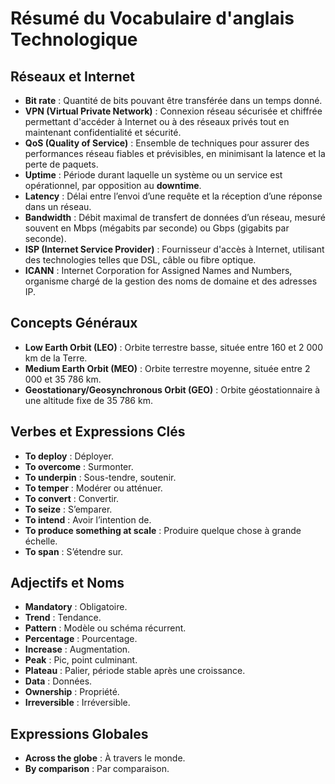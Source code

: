 # Résumé du Vocabulaire d'anglais Technologique

## Réseaux et Internet
- **Bit rate** : Quantité de bits pouvant être transférée dans un temps donné.  
- **VPN (Virtual Private Network)** : Connexion réseau sécurisée et chiffrée permettant d'accéder à Internet ou à des réseaux privés tout en maintenant confidentialité et sécurité.  
- **QoS (Quality of Service)** : Ensemble de techniques pour assurer des performances réseau fiables et prévisibles, en minimisant la latence et la perte de paquets.  
- **Uptime** : Période durant laquelle un système ou un service est opérationnel, par opposition au **downtime**.  
- **Latency** : Délai entre l’envoi d’une requête et la réception d’une réponse dans un réseau.  
- **Bandwidth** : Débit maximal de transfert de données d’un réseau, mesuré souvent en Mbps (mégabits par seconde) ou Gbps (gigabits par seconde).  
- **ISP (Internet Service Provider)** : Fournisseur d'accès à Internet, utilisant des technologies telles que DSL, câble ou fibre optique.  
- **ICANN** : Internet Corporation for Assigned Names and Numbers, organisme chargé de la gestion des noms de domaine et des adresses IP.  

## Concepts Généraux
- **Low Earth Orbit (LEO)** : Orbite terrestre basse, située entre 160 et 2 000 km de la Terre.  
- **Medium Earth Orbit (MEO)** : Orbite terrestre moyenne, située entre 2 000 et 35 786 km.  
- **Geostationary/Geosynchronous Orbit (GEO)** : Orbite géostationnaire à une altitude fixe de 35 786 km.

## Verbes et Expressions Clés
- **To deploy** : Déployer.  
- **To overcome** : Surmonter.  
- **To underpin** : Sous-tendre, soutenir.  
- **To temper** : Modérer ou atténuer.  
- **To convert** : Convertir.  
- **To seize** : S’emparer.  
- **To intend** : Avoir l’intention de.  
- **To produce something at scale** : Produire quelque chose à grande échelle.  
- **To span** : S’étendre sur.  

## Adjectifs et Noms
- **Mandatory** : Obligatoire.  
- **Trend** : Tendance.  
- **Pattern** : Modèle ou schéma récurrent.  
- **Percentage** : Pourcentage.  
- **Increase** : Augmentation.  
- **Peak** : Pic, point culminant.  
- **Plateau** : Palier, période stable après une croissance.  
- **Data** : Données.  
- **Ownership** : Propriété.  
- **Irreversible** : Irréversible.  

## Expressions Globales
- **Across the globe** : À travers le monde.  
- **By comparison** : Par comparaison.  


